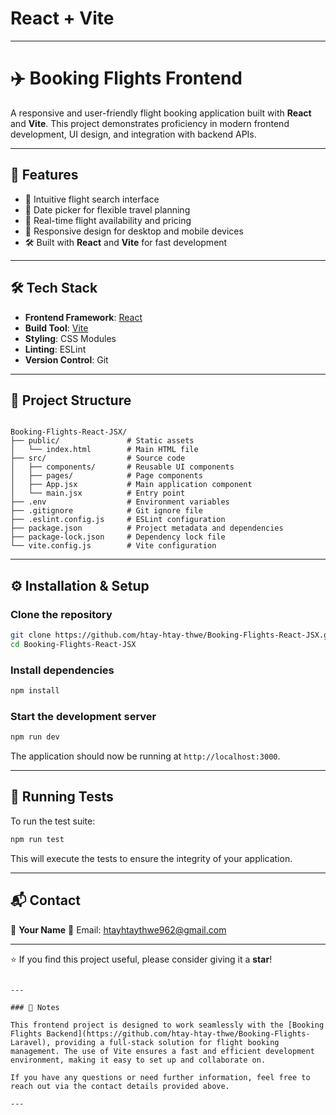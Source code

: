 # React + Vite
---

# ✈️ Booking Flights Frontend

A responsive and user-friendly flight booking application built with **React** and **Vite**. This project demonstrates proficiency in modern frontend development, UI design, and integration with backend APIs.

---

## 🚀 Features

- 🧭 Intuitive flight search interface
- 📆 Date picker for flexible travel planning
- 🧭 Real-time flight availability and pricing
- 🎨 Responsive design for desktop and mobile devices
- 🛠️ Built with **React** and **Vite** for fast development

---

## 🛠️ Tech Stack

- **Frontend Framework**: [React](https://reactjs.org/)
- **Build Tool**: [Vite](https://vitejs.dev/)
- **Styling**: CSS Modules
- **Linting**: ESLint
- **Version Control**: Git

---

## 📂 Project Structure

```

Booking-Flights-React-JSX/
├── public/               # Static assets
│   └── index.html        # Main HTML file
├── src/                  # Source code
│   ├── components/       # Reusable UI components
│   ├── pages/            # Page components
│   ├── App.jsx           # Main application component
│   └── main.jsx          # Entry point
├── .env                  # Environment variables
├── .gitignore            # Git ignore file
├── .eslint.config.js     # ESLint configuration
├── package.json          # Project metadata and dependencies
├── package-lock.json     # Dependency lock file
└── vite.config.js        # Vite configuration

````

---

## ⚙️ Installation & Setup

### Clone the repository

```bash
git clone https://github.com/htay-htay-thwe/Booking-Flights-React-JSX.git
cd Booking-Flights-React-JSX
````

### Install dependencies

```bash
npm install
```

### Start the development server

```bash
npm run dev
```

The application should now be running at `http://localhost:3000`.

---

## 🧪 Running Tests

To run the test suite:

```bash
npm run test
```

This will execute the tests to ensure the integrity of your application.

---

## 📬 Contact

👤 **Your Name**
📧 Email: htayhtaythwe962@gmail.com

---

⭐ If you find this project useful, please consider giving it a **star**!

```

---

### 📌 Notes

This frontend project is designed to work seamlessly with the [Booking Flights Backend](https://github.com/htay-htay-thwe/Booking-Flights-Laravel), providing a full-stack solution for flight booking management. The use of Vite ensures a fast and efficient development environment, making it easy to set up and collaborate on.

If you have any questions or need further information, feel free to reach out via the contact details provided above.

---
 
```
